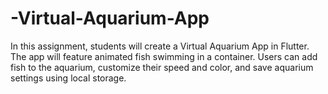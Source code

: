 # -Virtual-Aquarium-App
In this assignment, students will create a Virtual Aquarium App in Flutter. The app will feature animated fish swimming in a container. Users can add fish to the aquarium, customize their speed and color, and save aquarium settings using local storage.
